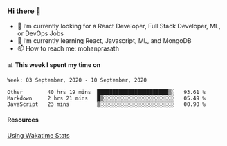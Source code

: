 ### Hi there 👋

- 🔭 I’m currently looking for a React Developer, Full Stack Developer, ML, or DevOps Jobs
- 🌱 I’m currently learning React, Javascript, ML, and MongoDB
- 📫 How to reach me: mohanprasath

📊 **This week I spent my time on**
<!--START_SECTION:waka-->
```text
Week: 03 September, 2020 - 10 September, 2020

Other        40 hrs 19 mins  ███████████████████████▒░   93.61 % 
Markdown     2 hrs 21 mins   █▒░░░░░░░░░░░░░░░░░░░░░░░   05.49 % 
JavaScript   23 mins         ▒░░░░░░░░░░░░░░░░░░░░░░░░   00.90 % 
```
<!--END_SECTION:waka-->

#### Resources
[Using Wakatime Stats](https://github.com/marketplace/actions/waka-readme)
